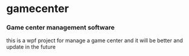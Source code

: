 # gamecenter
### Game center management software
this is a wpf project for manage a game center and it will be better and update in the future
